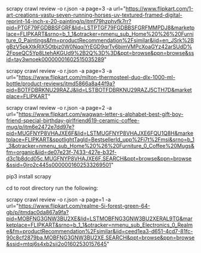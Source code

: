 scrapy crawl review -o r.json -a page=3 -a url="https://www.flipkart.com/1-art-creations-vastu-seven-running-horses-uv-textured-framed-digital-reprint-14-inch-x-20-painting/p/itmf79hzphvfk7rr?pid=PTGF79FGDBBSFGRF&lid=LSTPTGF79FGDBBSFGRFMMPDJ8&marketplace=FLIPKART&srno=b_1_1&otracker=nmenu_sub_Home%20%26%20Furniture_0_Paintings&fm=productRecommendation%2Fsimilar&iid=en_JSrk%2BgBzV5pkXtkRlX5Otbjz0W0NqqjYrEGD9qrTv6bjmVMPcXoaGYz42arSUdD%2FpseQC5Yp8LtehAKGUd9%2B2Q%3D%3D&ppt=browse&ppn=browse&ssid=tay3wnoek00000001602515035289"


scrapy crawl review -o r.json -a page=3 -a url="https://www.flipkart.com/milton-thermosteel-duo-dlx-1000-ml-bottle/product-reviews/itmd5866a8a44f9a?pid=BOTFDBRKNU29RAZJ&lid=LSTBOTFDBRKNU29RAZJ5CTH7D&marketplace=FLIPKART"


scrapy crawl review -o r.json -a page=2 -a url="https://www.flipkart.com/wagwan-letter-s-alphabet-best-gift-boy-friend-special-birthday-girlfriend619-ceramic-coffee-mug/p/itm6e2472e7dd97e?pid=MUGFNYP8VHAJXE6F&lid=LSTMUGFNYP8VHAJXE6FQU1Q8H&marketplace=FLIPKART&spotlightTagId=BestsellerId_upp%2Fi7t%2Fmsi&srno=b_1_3&otracker=nmenu_sub_Home%20%26%20Furniture_0_Coffee%20Mugs&fm=organic&iid=de07e23f-7433-427e-b32f-d3c1b8dcd05c.MUGFNYP8VHAJXE6F.SEARCH&ppt=browse&ppn=browse&ssid=0jro2c445s0000001602533269501"


pip3 install scrapy

cd to root directory
run the following:

scrapy crawl review -o r.json -a page=1 -a url="https://www.flipkart.com/realme-5i-forest-green-64-gb/p/itmdac0da867a9fa?pid=MOBFNG3GNW3BU2XE&lid=LSTMOBFNG3GNW3BU2XERAL9TG&marketplace=FLIPKART&srno=b_1_1&otracker=nmenu_sub_Electronics_0_Realme&fm=productRecommendation%2Fsimilar&iid=ceed1ea3-d651-4cd7-81fc-90c8cf2879ba.MOBFNG3GNW3BU2XE.SEARCH&ppt=browse&ppn=browse&ssid=mtqj6s4xb2sii2o01602530157645"
